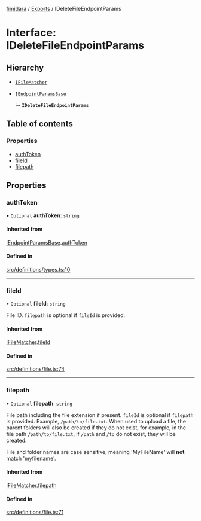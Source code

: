 [fimidara](../README.md) / [Exports](../modules.md) / IDeleteFileEndpointParams

# Interface: IDeleteFileEndpointParams

## Hierarchy

- [`IFileMatcher`](IFileMatcher.md)

- [`IEndpointParamsBase`](IEndpointParamsBase.md)

  ↳ **`IDeleteFileEndpointParams`**

## Table of contents

### Properties

- [authToken](IDeleteFileEndpointParams.md#authtoken)
- [fileId](IDeleteFileEndpointParams.md#fileid)
- [filepath](IDeleteFileEndpointParams.md#filepath)

## Properties

### authToken

• `Optional` **authToken**: `string`

#### Inherited from

[IEndpointParamsBase](IEndpointParamsBase.md).[authToken](IEndpointParamsBase.md#authtoken)

#### Defined in

[src/definitions/types.ts:10](https://github.com/softkave/files-js/blob/852341e/src/definitions/types.ts#L10)

___

### fileId

• `Optional` **fileId**: `string`

File ID. `filepath` is optional if `fileId` is provided.

#### Inherited from

[IFileMatcher](IFileMatcher.md).[fileId](IFileMatcher.md#fileid)

#### Defined in

[src/definitions/file.ts:74](https://github.com/softkave/files-js/blob/852341e/src/definitions/file.ts#L74)

___

### filepath

• `Optional` **filepath**: `string`

File path including the file extension if present. `fileId` is optional if `filepath` is provided. Example, `/path/to/file.txt`. When used to upload a file, the parent folders will also be created if they do not exist, for example, in the file path `/path/to/file.txt`, if `/path` and `/to` do not exist, they will be created.

File and folder names are case sensitive, meaning 'MyFileName' will **not** match 'myfilename'.

#### Inherited from

[IFileMatcher](IFileMatcher.md).[filepath](IFileMatcher.md#filepath)

#### Defined in

[src/definitions/file.ts:71](https://github.com/softkave/files-js/blob/852341e/src/definitions/file.ts#L71)
